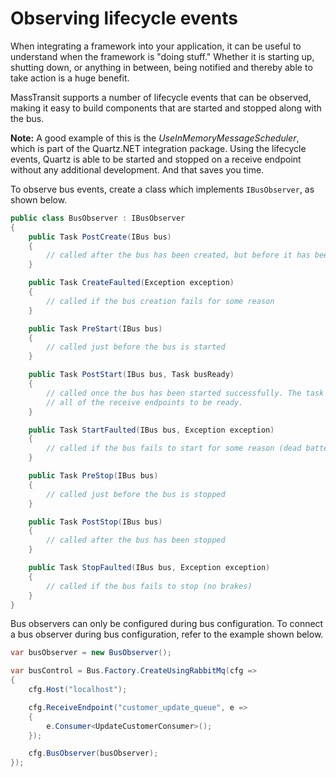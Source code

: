 # Observing lifecycle events

When integrating a framework into your application, it can be useful to understand when the framework is "doing stuff."
Whether it is starting up, shutting down, or anything in between, being notified and thereby able to take action is a
huge benefit.

MassTransit supports a number of lifecycle events that can be observed, making it easy to build components that are
started and stopped along with the bus.

<div class="alert alert-info">
<b>Note:</b>
    A good example of this is the <i>UseInMemoryMessageScheduler</i>, which is part of the Quartz.NET integration
    package. Using the lifecycle events, Quartz is able to be started and stopped on a receive endpoint without
    any additional development. And that saves you time.
</div>

To observe bus events, create a class which implements `IBusObserver`, as shown below.

```csharp
public class BusObserver : IBusObserver
{
    public Task PostCreate(IBus bus)
    {
        // called after the bus has been created, but before it has been started.
    }

    public Task CreateFaulted(Exception exception)
    {
        // called if the bus creation fails for some reason
    }

    public Task PreStart(IBus bus)
    {
        // called just before the bus is started
    }

    public Task PostStart(IBus bus, Task busReady)
    {
        // called once the bus has been started successfully. The task can be used to wait for
        // all of the receive endpoints to be ready.
    }

    public Task StartFaulted(IBus bus, Exception exception)
    {
        // called if the bus fails to start for some reason (dead battery, no fuel, etc.)
    }

    public Task PreStop(IBus bus)
    {
        // called just before the bus is stopped
    }

    public Task PostStop(IBus bus)
    {
        // called after the bus has been stopped
    }

    public Task StopFaulted(IBus bus, Exception exception)
    {
        // called if the bus fails to stop (no brakes)
    }
}
```

Bus observers can only be configured during bus configuration. To connect a bus observer during
bus configuration, refer to the example shown below.

```csharp
var busObserver = new BusObserver();

var busControl = Bus.Factory.CreateUsingRabbitMq(cfg =>
{
    cfg.Host("localhost");

    cfg.ReceiveEndpoint("customer_update_queue", e =>
    {
        e.Consumer<UpdateCustomerConsumer>();
    });

    cfg.BusObserver(busObserver);
});
```